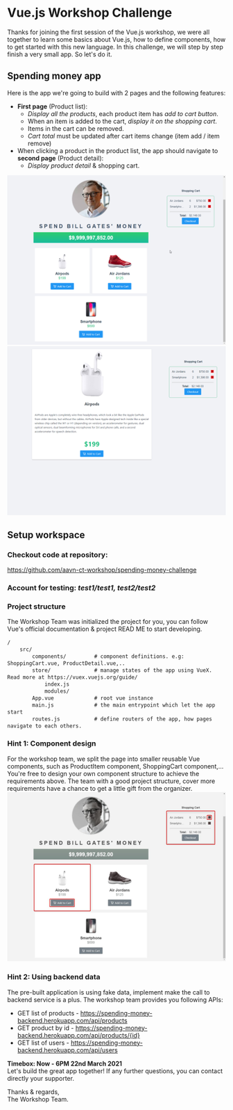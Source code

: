 # Vue.js Workshop Challenge

Thanks for joining the first session of the Vue.js workshop, we were all together to learn some basics about Vue.js, how to define components, how to get started with this new language. In this challenge, we will step by step finish a very small app. So let's do it.

## Spending money app
Here is the app we're going to build with 2 pages and the following features:
* **First page** (Product list):
  * *Display all the products*, each product item has *add to cart button*. 
  * When an item is added to the cart, *display it on the shopping cart*.
  * Items in the cart can be removed.
  * *Cart total* must be updated after cart items change (item add / item remove)
* When clicking a product in the product list, the app should navigate to **second page** (Product detail):
  * *Display product detail* & shopping cart.  

![product list](docs/spending_money.png)  
![product detail](docs/spending_money_2.png)

## Setup workspace
### Checkout code at repository: 
https://github.com/aavn-ct-workshop/spending-money-challenge

### Account for testing: *test1/test1, test2/test2*

### Project structure
The Workshop Team was initialized the project for you, you can follow Vue's official documentation & project READ ME to start developing.
```
/
    src/
        components/         # component definitions. e.g: ShoppingCart.vue, ProductDetail.vue,..
        store/              # manage states of the app using VueX. Read more at https://vuex.vuejs.org/guide/ 
            index.js
            modules/
        App.vue             # root vue instance
        main.js             # the main entrypoint which let the app start
        routes.js           # define routers of the app, how pages navigate to each others.

```

### Hint 1: Component design
For the workshop team, we split the page into smaller reusable Vue components, such as ProductItem component, ShoppingCart component,...  
You're free to design your own component structure to achieve the requirements above. The team with a good project structure, cover more requirements have a chance to get a little gift from the organizer.   
![spending money component](docs/spending_money_component.jpg)

### Hint 2: Using backend data
The pre-built application is using fake data, implement make the call to backend service is a plus. The workshop team provides you following APIs: 
* GET list of products - https://spending-money-backend.herokuapp.com/api/products
* GET product by id - https://spending-money-backend.herokuapp.com/api/products/{id}
* GET list of users - https://spending-money-backend.herokuapp.com/api/users  

**Timebox: Now - 6PM 22nd March 2021**  
Let's build the great app together! If any further questions, you can contact directly your supporter.

Thanks & regards,  
The Workshop Team.